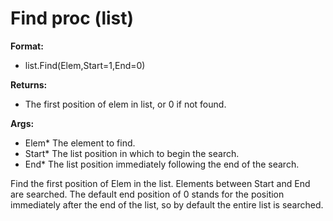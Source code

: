 # Find proc (list)
**Format:**
*   list.Find(Elem,Start=1,End=0)
<!-- -->
**Returns:**
*   The first position of elem in list, or 0 if not found.
<!-- -->
**Args:**
*   Elem* The element to find.
*   Start* The list position in which to begin the search.
*   End* The list position immediately following the end of the search.


Find the first position of Elem in the list. Elements between
Start and End are searched. The default end position of 0 stands for the
position immediately after the end of the list, so by default the entire
list is searched.